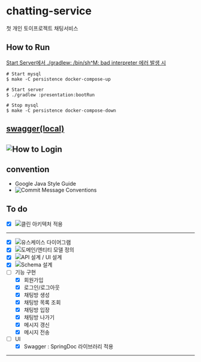 # chatting-service
첫 개인 토이프로젝트 채팅서비스

## How to Run

[Start Server에서 ./gradlew: /bin/sh^M: bad interpreter 에러 발생 시](https://github.com/dmdwns2/chatting-service/issues/28)

```shell
# Start mysql
$ make -C persistence docker-compose-up

# Start server
$ ./gradlew :presentation:bootRun

# Stop mysql
$ make -C persistence docker-compose-down
```

## [swagger(local)](http://localhost:8080/swagger-ui/index.html)

## ![How to Login](https://github.com/dmdwns2/chatting-service/issues/75)

## convention

- Google Java Style Guide
- ![Commit Message Conventions](https://gist.github.com/stephenparish/9941e89d80e2bc58a153)

## To do

- [x] ![클린 아키텍처 적용](https://github.com/dmdwns2/chatting-service/issues/8)
---
- [x] ![유스케이스 다이어그램](https://github.com/dmdwns2/chatting-service/issues/2)
- [x] ![도메인/엔티티 모델 정의](https://github.com/dmdwns2/chatting-service/issues/1) 
- [x] ![API 설계 / UI 설계](https://github.com/dmdwns2/chatting-service/issues/3)
- [x] ![Schema 설계](https://github.com/dmdwns2/chatting-service/issues/7)
- [ ] 기능 구현
  - [x] 회원가입
  - [x] 로그인/로그아웃
  - [x] 채팅방 생성
  - [x] 채팅방 목록 조회
  - [x] 채팅방 입장
  - [x] 채팅방 나가기
  - [x] 메시지 갱신
  - [x] 메시지 전송
- [ ] UI
  - [x] Swagger : SpringDoc 라이브러리 적용

--- 
